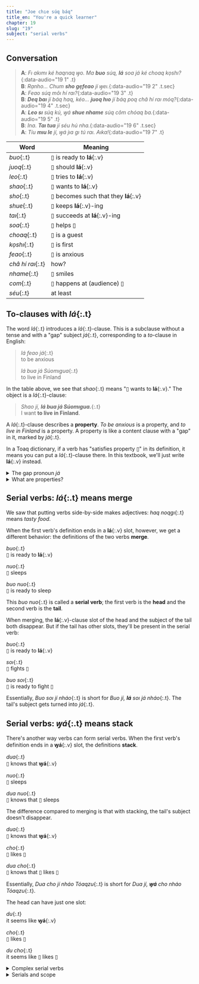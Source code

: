 ```yaml
---
title: "Joe chıe súq báq"
title_en: "You're a quick learner"
chapter: 19
slug: "19"
subject: "serial verbs"
---
```


## Conversation

> **A**: _Fı akımı ké haqrıaq ꝡo. Ma **buo** súq, **lá** soa já ké choaq kọshı?_{:data-audio="19 1" .t}<br>
> **B**: _Rạnho… Chum **sho gẹfeao** jí ꝡeı._{:data-audio="19 2" .t.sec}<br>
> **A**: _Feao súq môı hí raı?_{:data-audio="19 3" .t}<br>
> **B**: _**Deq baı** jí báq haq, kéo… **juoq hıo** jí báq poq châ hí raı móq?_{:data-audio="19 4" .t.sec}<br>
> **A**: _**Leo sı** súq kú, ꝡá **shue nhame** súq côm chóaq ba._{:data-audio="19 5" .t}<br>
> **B**: _Ina. **Taı tua** jí séu hú nha._{:data-audio="19 6" .t.sec}<br>
> **A**: _Tíu **mıu le** jí, ꝡá jıa gı tú raı. Aıka!_{:data-audio="19 7" .t}<br>

<div class="side-by-side" markdown="1">

| Word | Meaning |
| --- | --- |
| _buo_{:.t} | ▯ is ready to **lá**{:.v} |
| _juoq_{:.t} | ▯ should **lá**{:.v} |
| _leo_{:.t} | ▯ tries to **lá**{:.v} |
| _shao_{:.t} | ▯ wants to **lá**{:.v} |
| _sho_{:.t} | ▯ becomes such that they **lá**{:.v} |
| _shue_{:.t} | ▯ keeps **lá**{:.v}-ing |
| _taı_{:.t} | ▯ succeeds at **lá**{:.v}-ing |
| _soa_{:.t} | ▯ helps ▯ |
| _choaq_{:.t} | ▯ is a guest |
| _kọshı_{:.t} | ▯ is first |
| _feao_{:.t} | ▯ is anxious |
| _châ hí raı_{:.t} | how? |
| _nhame_{:.t} | ▯ smiles |
| _com_{:.t} | ▯ happens at (audience) ▯ |
| _séu_{:.t} | at least |

</div>

## To-clauses with _lá_{:.t}

The word _lá_{:.t} introduces a _lá_{:.t}-clause. This is a subclause without a tense and with a "gap" subject _já_{:.t}, corresponding to a _to_-clause in English:

> _lá feao já_{:.t}<br>
> to be anxious
>
> _lá bua já Súomıgua_{:.t}<br>
> to live in Finland

In the table above, we see that _shao_{:.t} means "▯ wants to **lá**{:.v}." The object is a _lá_{:.t}-clause:

> _Shao jí, **lá bua já Súomıgua.**_{:.t}<br>
> I want **to live in Finland**.

A _lá_{:.t}-clause describes a **property**. _To be anxious_ is a property, and _to live in Finland_ is a property. A property is like a content clause with a "gap" in it, marked by _já_{:.t}.

In a Toaq dictionary, if a verb has "satisfies property ▯" in its definition, it means you can put a _lá_{:.t}-clause there. In this textbook, we'll just write **lá**{:.v} instead.

<details class="aside grammar" markdown="1">
<summary>The gap pronoun <i class="t">já</i></summary>

The pronoun _já_{:.t} doesn't have an English equivalent. In English, there's just a gap between _to_ and the verb where _já_{:.t} would go. But in Toaq, _já_{:.t} being an actual word means it doesn't have to be the subject of the _lá_{:.t}-clause. It can go somewhere else:

> _lá maı sá poq já_{:.t}<br>
> to be loved by someone
>
> _Shao nháo, lá maı sá poq já._{:.t}<br>
> She wants to be loved by someone.

It can even be a prepositional object.

> _lá marao súq gâq já_{:.t}<br>
> to be danced with by you<br>

</details>

<details class="aside semantics" markdown="1">
<summary>What are properties?</summary>

A property is a function from entities to statements. When we define _P_(_x_) as the statement _x lives in Finland_, then _P_ is a property, and _P_(_Mary_) is the statement _Mary lives in Finland_.

In semantics, we often use a notation from **lambda calculus** to describe a property without giving it a name. In this notation, our _P_ would be written as _λx. x lives in Finland_.

Toaq's grammar for _lá_{:.t}-clauses is a bit similar to this notation: we can think of _lá_{:.t} as meaning _λj._ and _já_{:.t} as a reference to this variable _j_.

<!--The _λx._ means we are introducing a function over a variable _x_, and what follows is the "body" of the function — some statement that may refer to the now-bound variable _x_.

The choice of variable (here _x_) is arbitrary: _λb. b lives in Finland_ is another way to write _P_.-->

The simplest Toaq verb that relates an entity to a property is _ıq_{:.t}, which means "▯ satisfies property ▯." Symbolically, _ıq a P_{:.t} means _P_(_a_).

> _lá bua já Súomıgua_{:.t}<br>
> <i>λx</i>. _x_ lives in Finland
>
> _Iq Méarı, lá bua já Súomıgua._{:.t}<br>
> (<i>λx</i>. _x_ lives in Finland)(Mary)
>
> _Bua Méarı Súomıgua._{:.t}<br>
> Mary lives in Finland.

</details>

## Serial verbs: _lá_{:.t} means merge

We saw that putting verbs side-by-side makes adjectives: _haq noqgı_{:.t} means _tasty food_.

When the first verb's definition ends in a **lá**{:.v} slot, however, we get a different behavior: the definitions of the two verbs **merge**.

<div class="serial-combine" markdown="1">

<div class="serial-part" markdown="1">

_buo_{:.t}<br>▯ is ready to **lá**{:.v}

</div>

<div class="serial-part" markdown="1">

_nuo_{:.t}<br>
▯ sleeps

</div>

</div>

<div class="serial-result" markdown="1">

_buo nuo_{:.t}<br>
▯ is ready to sleep

</div>

This _buo nuo_{:.t} is called a **serial verb**; the first verb is the **head** and the second verb is the **tail**.

When merging, the **lá**{:.v}-clause slot of the head and the subject of the tail both disappear. But if the tail has other slots, they'll be present in the serial verb:

<div class="serial-combine" markdown="1">

<div class="serial-part" markdown="1">

_buo_{:.t}<br>▯ is ready to **lá**{:.v}

</div>

<div class="serial-part" markdown="1">

_soı_{:.t}<br>
▯ fights ▯

</div>

</div>

<div class="serial-result" markdown="1">

_buo soı_{:.t}<br>
▯ is ready to fight ▯

</div>

Essentially, _Buo soı jí nháo_{:.t} is short for _Buo jí, **lá** soı <i>já</i> nháo_{:.t}. The tail's subject gets turned into _já_{:.t}.

## Serial verbs: _ꝡá_{:.t} means stack

There's another way verbs can form serial verbs. When the first verb's definition ends in a **ꝡá**{:.v} slot, the definitions **stack**.

<div class="serial-combine" markdown="1">

<div class="serial-part" markdown="1">

_dua_{:.t}<br>▯ knows that **ꝡá**{:.v}

</div>

<div class="serial-part" markdown="1">

_nuo_{:.t}<br>
▯ sleeps

</div>

</div>

<div class="serial-result" markdown="1">

_dua nuo_{:.t}<br>
▯ knows that ▯ sleeps

</div>

The difference compared to merging is that with stacking, the tail's subject doesn't disappear.

<div class="serial-combine" markdown="1">

<div class="serial-part" markdown="1">

_dua_{:.t}<br>▯ knows that **ꝡá**{:.v}

</div>

<div class="serial-part" markdown="1">

_cho_{:.t}<br>
▯ likes ▯

</div>

</div>

<div class="serial-result" markdown="1">

_dua cho_{:.t}<br>
▯ knows that ▯ likes ▯

</div>

Essentially, _Dua cho jí nháo Tóaqzu_{:.t} is short for _Dua jí, **ꝡá** cho nháo Tóaqzu_{:.t}.

The head can have just one slot:

<div class="serial-combine" markdown="1">

<div class="serial-part" markdown="1">

_du_{:.t}<br>it seems like **ꝡá**{:.v}

</div>

<div class="serial-part" markdown="1">

_cho_{:.t}<br>
▯ likes ▯

</div>

</div>

<div class="serial-result" markdown="1">

_du cho_{:.t}<br>
it seems like ▯ likes ▯

</div>

<details class="aside grammar" markdown="1">
<summary>Complex serial verbs</summary>

The tail of a serial verb can itself be a serial verb. This means that three or more verbs can form one big serial verb, merging from right to left:

> _leo baı_{:.t}<br>
> ▯ tries to make ▯

> _shao (leo baı)_{:.t}<br>
> ▯ wants to try to make ▯

> _sho (shao (leo baı))_{:.t}<br>
> ▯ starts to want to try to make ▯

In lesson 8, we saw that a verb can be followed by adjectives. The whole truth is that a _serial verb_ can be followed by _serial adjectives_. Thus, we can replace every verb in

> _sá gıaqche <span class="sec">zaomıa bomıa</span>_{:.t}<br>
> some musician (who is) famous (and) wealthy<br>
> some wealthy, famous musician

with a serial verb, resulting in:

> _sá **leo gıaqche**{:.subs} <span class="sec">**shao zaomıa**{:.subs} **shao bomıa**{:.subs}</span>_{:.t}<br>
> some tries-to-be-musician (who is) wants-to-be-famous (and) wants-to-be-wealthy

Each "simple" verb, _without_ a trailing **lá**{:.v} or **ꝡá**{:.v} slot in its definition, marks the end of one of these little sub-serials, as it can't act as a head to serialize with the next verb.

</details>

<details class="aside grammar" markdown="1">
<summary>Serials and scope</summary>

There is a subtle but important difference between these sentences:

> <center><div class="scope t"><span class="sb"><i>Ꝡa</i></span> shao jí, <div class="scope t s2"><span class="sb"><i>lá</i></span> geq já&nbsp;<b>sía raı</b></div> da.</div></center>
>
> <center><div class="scope t"><span class="sb"><i>Ꝡa</i></span> shao geq jí <b>sía raı</b> da.</div></center>

The first sentence means "I want to be such that there is nobody that I meet" (I want to be alone). The scope of _sía_{:.t} is limited by the _lá_{:.t}-clause.

But the second sentence means "There is nobody that I want to meet." When we use a serial verb, there's no inner scope island, and _sía_{:.t} scopes over the whole sentence.

A similar pitfall is adverbs: in a clause with a serial verb, the adverb applies to the whole serial.

> <center><div class="scope t"><span class="sb"><i>Ꝡa</i></span> tua jí, <div class="scope t s2"><span class="sb"><i>ꝡá</i></span> jaı nháo&nbsp;<b>nhâme</b></div> da.</div></center>
>
> <center><div class="scope t"><span class="sb"><i>Ꝡa</i></span> tua jaı jí nháo <b>nhâme</b> da.</div></center>

In the first sentence, I cause that "she is happy, smilingly" (so she smiles). But in the second sentence, _nhâme_{:.t} applies to _tua jaı_{:.t} and therefore to the subject _jí_{:.t}: my cheering-her-up happens with me smiling.

</details>
